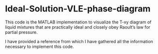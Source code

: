 # Ideal-Solution-VLE-phase-diagram
This code is the MATLAB implementation to visualize the T-xy diagram of liquid mixtures that are practically ideal and closely obey Raoult’s law for partial pressure.

I have provided a reference from which I have gathered all the information necessary to implement this code.

